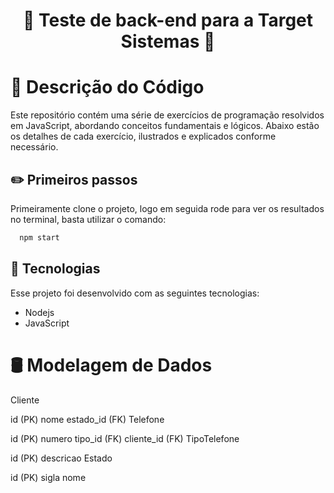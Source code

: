 <h1 align="center">🚀 Teste de back-end para a Target Sistemas 🚀</h1>

# 📃 Descrição do Código

Este repositório contém uma série de exercícios de programação resolvidos em JavaScript, abordando conceitos fundamentais e lógicos. Abaixo estão os detalhes de cada exercício, ilustrados e explicados conforme necessário.

## ✏️ Primeiros passos

Primeiramente clone o projeto, logo em seguida rode para ver os resultados no terminal, basta utilizar o comando:

```bash
  npm start
```

## 🚀 Tecnologias

Esse projeto foi desenvolvido com as seguintes tecnologias:

- Nodejs
- JavaScript

# 🛢️ Modelagem de Dados

Cliente

id (PK)
nome
estado_id (FK)
Telefone

id (PK)
numero
tipo_id (FK)
cliente_id (FK)
TipoTelefone

id (PK)
descricao
Estado

id (PK)
sigla
nome
